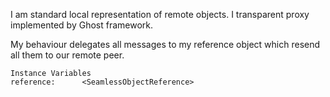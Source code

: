 I am standard local representation of remote objects.
I transparent proxy implemented by Ghost framework.
 
My behaviour delegates all messages to my reference object which resend all them to our remote peer. 

    Instance Variables
	reference:		<SeamlessObjectReference>